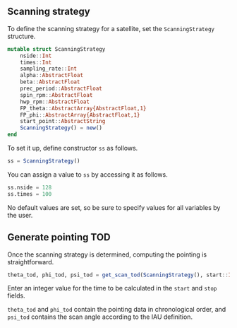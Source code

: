## Scanning strategy

To define the scanning strategy for a satellite, set the `ScanningStrategy` structure.
```julia
mutable struct ScanningStrategy
    nside::Int
    times::Int
    sampling_rate::Int
    alpha::AbstractFloat
    beta::AbstractFloat
    prec_period::AbstractFloat
    spin_rpm::AbstractFloat
    hwp_rpm::AbstractFloat
    FP_theta::AbstractArray{AbstractFloat,1}
    FP_phi::AbstractArray{AbstractFloat,1}
    start_point::AbstractString
    ScanningStrategy() = new()
end
```

To set it up, define constructor `ss` as follows.
```julia
ss = ScanningStrategy()
```
You can assign a value to `ss` by accessing it as follows.
```julia
ss.nside = 128
ss.times = 100
```
No default values are set, so be sure to specify values for all variables by the user.

## Generate pointing TOD

Once the scanning strategy is determined, computing the pointing is straightforward.
```julia
theta_tod, phi_tod, psi_tod = get_scan_tod(ScanningStrategy(), start::Int, stop::Int)
```
Enter an integer value for the time to be calculated in the `start` and `stop` fields.

`theta_tod` and `phi_tod` contain the pointing data in chronological order, and `psi_tod` contains the scan angle according to the IAU definition.
